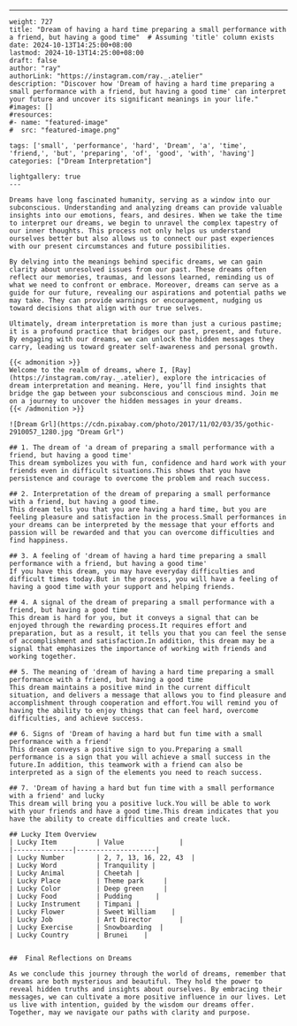 ---
    weight: 727
    title: "Dream of having a hard time preparing a small performance with a friend, but having a good time"  # Assuming 'title' column exists
    date: 2024-10-13T14:25:00+08:00
    lastmod: 2024-10-13T14:25:00+08:00
    draft: false
    author: "ray"
    authorLink: "https://instagram.com/ray._.atelier"
    description: "Discover how 'Dream of having a hard time preparing a small performance with a friend, but having a good time' can interpret your future and uncover its significant meanings in your life."
    #images: []
    #resources:
    #- name: "featured-image"
    #  src: "featured-image.png"
    
    tags: ['small', 'performance', 'hard', 'Dream', 'a', 'time', 'friend,', 'but', 'preparing', 'of', 'good', 'with', 'having']
    categories: ["Dream Interpretation"]
    
    lightgallery: true
    ---
    
    Dreams have long fascinated humanity, serving as a window into our subconscious. Understanding and analyzing dreams can provide valuable insights into our emotions, fears, and desires. When we take the time to interpret our dreams, we begin to unravel the complex tapestry of our inner thoughts. This process not only helps us understand ourselves better but also allows us to connect our past experiences with our present circumstances and future possibilities.
    
    By delving into the meanings behind specific dreams, we can gain clarity about unresolved issues from our past. These dreams often reflect our memories, traumas, and lessons learned, reminding us of what we need to confront or embrace. Moreover, dreams can serve as a guide for our future, revealing our aspirations and potential paths we may take. They can provide warnings or encouragement, nudging us toward decisions that align with our true selves.
    
    Ultimately, dream interpretation is more than just a curious pastime; it is a profound practice that bridges our past, present, and future. By engaging with our dreams, we can unlock the hidden messages they carry, leading us toward greater self-awareness and personal growth.
    
    {{< admonition >}}
    Welcome to the realm of dreams, where I, [Ray](https://instagram.com/ray._.atelier), explore the intricacies of dream interpretation and meaning. Here, you’ll find insights that bridge the gap between your subconscious and conscious mind. Join me on a journey to uncover the hidden messages in your dreams.
    {{< /admonition >}}
    
    ![Dream Grl](https://cdn.pixabay.com/photo/2017/11/02/03/35/gothic-2910057_1280.jpg "Dream Grl")
    
    ## 1. The dream of 'a dream of preparing a small performance with a friend, but having a good time'
    This dream symbolizes you with fun, confidence and hard work with your friends even in difficult situations.This shows that you have persistence and courage to overcome the problem and reach success.
    
    ## 2. Interpretation of the dream of preparing a small performance with a friend, but having a good time.
    This dream tells you that you are having a hard time, but you are feeling pleasure and satisfaction in the process.Small performances in your dreams can be interpreted by the message that your efforts and passion will be rewarded and that you can overcome difficulties and find happiness.
    
    ## 3. A feeling of 'dream of having a hard time preparing a small performance with a friend, but having a good time'
    If you have this dream, you may have everyday difficulties and difficult times today.But in the process, you will have a feeling of having a good time with your support and helping friends.
    
    ## 4. A signal of the dream of preparing a small performance with a friend, but having a good time
    This dream is hard for you, but it conveys a signal that can be enjoyed through the rewarding process.It requires effort and preparation, but as a result, it tells you that you can feel the sense of accomplishment and satisfaction.In addition, this dream may be a signal that emphasizes the importance of working with friends and working together.
    
    ## 5. The meaning of 'dream of having a hard time preparing a small performance with a friend, but having a good time
    This dream maintains a positive mind in the current difficult situation, and delivers a message that allows you to find pleasure and accomplishment through cooperation and effort.You will remind you of having the ability to enjoy things that can feel hard, overcome difficulties, and achieve success.
    
    ## 6. Signs of 'Dream of having a hard but fun time with a small performance with a friend'
    This dream conveys a positive sign to you.Preparing a small performance is a sign that you will achieve a small success in the future.In addition, this teamwork with a friend can also be interpreted as a sign of the elements you need to reach success.
    
    ## 7. 'Dream of having a hard but fun time with a small performance with a friend' and lucky
    This dream will bring you a positive luck.You will be able to work with your friends and have a good time.This dream indicates that you have the ability to create difficulties and create luck.
    
    ## Lucky Item Overview
    | Lucky Item          | Value              |
    |---------------|--------------------|
    | Lucky Number        | 2, 7, 13, 16, 22, 43  |
    | Lucky Word          | Tranquility |
    | Lucky Animal        | Cheetah |
    | Lucky Place         | Theme park     |
    | Lucky Color         | Deep green     |
    | Lucky Food          | Pudding      |
    | Lucky Instrument    | Timpani |
    | Lucky Flower        | Sweet William    |
    | Lucky Job           | Art Director       |
    | Lucky Exercise      | Snowboarding  |
    | Lucky Country       | Brunei    |
    
    
    ##  Final Reflections on Dreams
    
    As we conclude this journey through the world of dreams, remember that dreams are both mysterious and beautiful. They hold the power to reveal hidden truths and insights about ourselves. By embracing their messages, we can cultivate a more positive influence in our lives. Let us live with intention, guided by the wisdom our dreams offer. Together, may we navigate our paths with clarity and purpose.
    